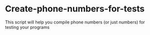 # Create-phone-numbers-for-tests
This script will help you compile phone numbers (or just numbers) for testing your programs
